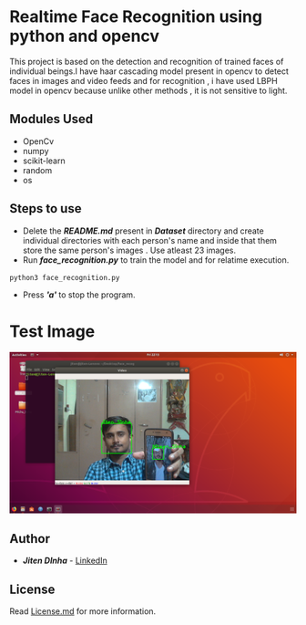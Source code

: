# Realtime Face Recognition using python and opencv
This project is based on the detection and recognition of trained faces of individual beings.I have haar cascading model present in opencv to detect faces in images and video feeds and for recognition , i have used LBPH model in opencv because unlike other methods , it is not sensitive to light.

## Modules Used
- OpenCv
- numpy
- scikit-learn
- random
- os

## Steps to use
- Delete the ***README.md*** present in ***Dataset*** directory and create individual directories with each person's name and inside that them store the same person's images . Use atleast 23 images.
- Run ***face_recognition.py*** to train the model and for relatime execution.
```
python3 face_recognition.py
```
- Press ***'a'*** to stop the program.

# Test Image
![picture](Test_Image.png)

## Author
- ***Jiten DInha*** - [LinkedIn](https://www.linkedin.com/in/jiten-sinha-131043159/)

## License
Read [License.md](https://github.com/jitensinha98/Realtime-Face-Recognition/blob/master/LICENSE) for more information.
